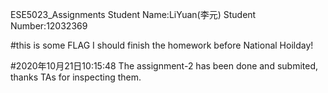 ESE5023_Assignments
Student Name:LiYuan(李元)
Student Number:12032369

#this is some FLAG
I should finish the homework before National Hoilday!

#2020年10月21日10:15:48
The assignment-2 has been done and submited, thanks TAs for inspecting them.
